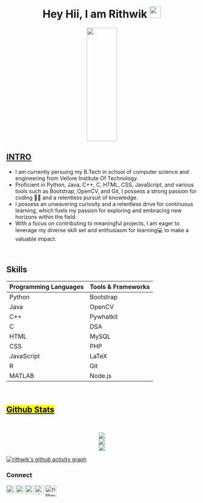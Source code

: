 <h1 align="center"> Hey Hii, I am Rithwik <img src="https://media.giphy.com/media/hvRJCLFzcasrR4ia7z/giphy.gif" width="30px"/></h1>

<div id="header" align="center" >
  <img src="https://media3.giphy.com/media/v1.Y2lkPTc5MGI3NjExMnliMWtjdHRjNjd1aThkcmF6bXAwYXUwemtmN2FnN284Z2YwdXFybCZlcD12MV9naWZzX3NlYXJjaCZjdD1n/bGgsc5mWoryfgKBx1u/giphy.webp" width="40%" height="300vh" />
</div>




<h2><u><b>INTRO</b> </u></h2>

- I am currently persuing my B.Tech in school of computer science and engineering from Vellore Institute Of Technology.
- Proficient in Python, Java, C++, C, HTML, CSS, JavaScript, and various tools such as Bootstrap, OpenCV, and Git, I possess a strong passion for coding 👨‍💻 and a relentless pursuit of knowledge.
- I possess an unwavering curiosity and a relentless drive for continuous learning, which fuels my passion for exploring and embracing new horizons within the field.
- With a focus on contributing to meaningful projects, I am eager to leverage my diverse skill set and enthusiasm for learning💻 to make a valuable impact.
<br>

<h2 align="left"><b> Skills </b></h2>

| Programming Languages | Tools & Frameworks |
|-----------------------|--------------------|
| Python                | Bootstrap         |
| Java                  | OpenCV            |
| C++                   | Pywhatkit         |
| C                     | DSA               |
| HTML                  | MySQL             |
| CSS                   | PHP               |
| JavaScript            | LaTeX             |
| R                     | Git               |
| MATLAB                | Node.js           |

<br>
<h2 align="left"> <mark><u><b>Github Stats </b></u></mark></h3>
<br/>  
<p align="center">
<a href="https://newgithub-readme-stats.vercel.app/api?username=rithwik003&show_icons=true&count_private=true&theme=vue-dark">
  <img  src="https://newgithub-readme-stats.vercel.app/api?username=rithwik003&show_icons=true&count_private=true&theme=vue-dark"  /><br>
  <img src="https://github-readme-streak-stats.herokuapp.com/?user=rithwik003&theme=vue-dark&hide_border=true"/><br>
  
  <img src="https://github-readme-stats.vercel.app/api/top-langs/?username=rithwik003&theme=vue-dark&show_icons=true&hide_border=true&layout=compact"/>
</a>



<br>





  [![rithwik's github activity graph](https://github-readme-activity-graph.vercel.app/graph?username=rithwik003&theme=vue)](https://github.com/rithwik003/github-readme-activity-graph)
<br/>


### Connect
[<img align="left" alt="rithwik" width="22px" src="https://cdn.jsdelivr.net/npm/simple-icons@v3/icons/googlechrome.svg" />][website]
[<img align="left" alt="rithwik | Twitter" width="22px" src="https://cdn.jsdelivr.net/npm/simple-icons@v3/icons/twitter.svg" />][twitter]
[<img align="left" alt="rithwik | LinkedIn" width="22px" src="https://cdn.jsdelivr.net/npm/simple-icons@v3/icons/linkedin.svg" />][linkedin]
[<img align="left" alt="rithwik | Leetcode" width="24px" src="https://cdn.jsdelivr.net/npm/simple-icons@v3/icons/leetcode.svg" />][Leetcode]
[<img align="left" alt="rithwik | codeforces" width="30px" src="https://cdn.jsdelivr.net/npm/simple-icons@v3/icons/geeksforgeeks.svg" />][GeeksforGeeks]

<br/>

[website]: https://rithwik003.000webhostapp.com/
[twitter]: https://twitter.com/AmaraneniRithw1
[linkedin]: https://www.linkedin.com/in/rithwik-amaraneni-6096b5217/
[Leetcode]: https://leetcode.com/rithwik003/
[GeeksforGeeks]: https://auth.geeksforgeeks.org/user/amaranenirithwik/
